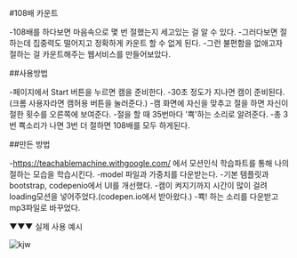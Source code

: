 #108배 카운트

-108배를 하다보면 마음속으로 몇 번 절했는지 세고있는 걸 알 수 있다.
-그러다보면 절하는데 집중력도 떨어지고 정확하게 카운트 할 수 없게 된다.
-그런 불편함을 없애고자 절하는 걸 카운트해주는 웹서비스를 만들어보았다.


##사용방법

-페이지에서 Start 버튼을 누르면 캠을 준비한다.
-30초 정도가 지나면 캠이 준비된다. (크롬 사용자라면 캠허용 버튼을 눌러준다.)
-캠 화면에 자신을 맞추고 절을 하면 자신이 절한 횟수를 오른쪽에 보여준다.
-절을 할 때 35번마다 '뾱'하는 소리로 알려준다.
-총 3번 뾱소리가 나면 3번 더 절하면 108배를 모두 하게된다.


##만든 방법

-https://teachablemachine.withgoogle.com/ 에서 모션인식 학습파트를 통해 나의 절하는 모습을 학습시킨다.
-model 파일과 가중치를 다운받는다.
-기본 템플릿과 bootstrap, codepenio에서 UI를 개선했다.
-캠이 켜지기까지 시간이 많이 걸려 loading모션을 넣어주었다.(codepen.io에서 받아왔다.)
-뾱! 하는 소리를 다운받고 mp3파일로 바꾸었다.

▼▼▼ 실제 사용 예시


![kjw](https://user-images.githubusercontent.com/17819874/80307997-75292200-8807-11ea-9255-ef41f77161b1.gif)
